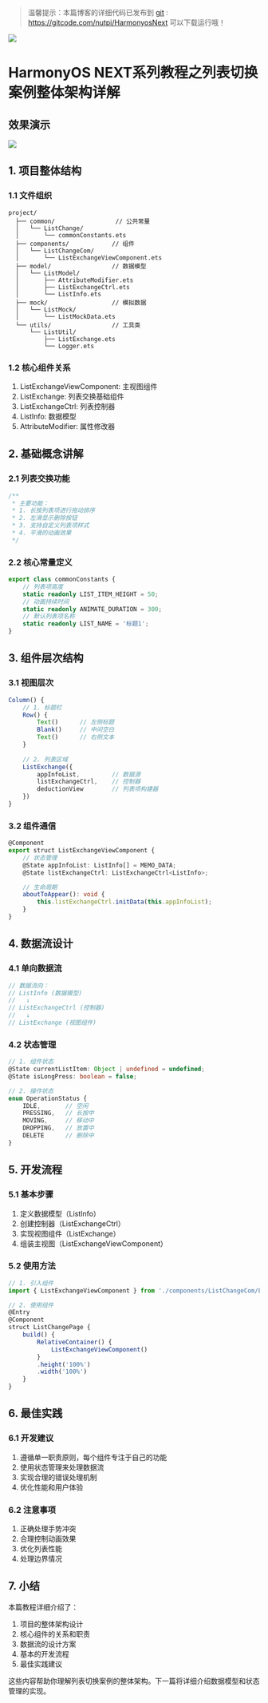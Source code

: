 > 温馨提示：本篇博客的详细代码已发布到 [git](https://gitcode.com/nutpi/HarmonyosNext) : https://gitcode.com/nutpi/HarmonyosNext 可以下载运行哦！

![](https://files.mdnice.com/user/47561/e7866215-2919-4450-90eb-21112b7974a1.png)
# HarmonyOS NEXT系列教程之列表切换案例整体架构详解
## 效果演示

![](https://files.mdnice.com/user/47561/82592202-671d-445a-8eee-e36ca4d748dc.gif)
## 1. 项目整体结构

### 1.1 文件组织
```
project/
  ├── common/                 // 公共常量
  │   └── ListChange/
  │       └── commonConstants.ets
  ├── components/            // 组件
  │   └── ListChangeCom/
  │       └── ListExchangeViewComponent.ets
  ├── model/                 // 数据模型
  │   └── ListModel/
  │       ├── AttributeModifier.ets
  │       ├── ListExchangeCtrl.ets
  │       └── ListInfo.ets
  ├── mock/                  // 模拟数据
  │   └── ListMock/
  │       └── ListMockData.ets
  └── utils/                 // 工具类
      └── ListUtil/
          ├── ListExchange.ets
          └── Logger.ets
```

### 1.2 核心组件关系
1. ListExchangeViewComponent: 主视图组件
2. ListExchange: 列表交换基础组件
3. ListExchangeCtrl: 列表控制器
4. ListInfo: 数据模型
5. AttributeModifier: 属性修改器

## 2. 基础概念讲解

### 2.1 列表交换功能
```typescript
/**
 * 主要功能：
 * 1. 长按列表项进行拖动排序
 * 2. 左滑显示删除按钮
 * 3. 支持自定义列表项样式
 * 4. 平滑的动画效果
 */
```

### 2.2 核心常量定义
```typescript
export class commonConstants {
    // 列表项高度
    static readonly LIST_ITEM_HEIGHT = 50;
    // 动画持续时间
    static readonly ANIMATE_DURATION = 300;
    // 默认列表项名称
    static readonly LIST_NAME = '标题1';
}
```

## 3. 组件层次结构

### 3.1 视图层次
```typescript
Column() {
    // 1. 标题栏
    Row() {
        Text()      // 左侧标题
        Blank()     // 中间空白
        Text()      // 右侧文本
    }
    
    // 2. 列表区域
    ListExchange({
        appInfoList,         // 数据源
        listExchangeCtrl,    // 控制器
        deductionView        // 列表项构建器
    })
}
```

### 3.2 组件通信
```typescript
@Component
export struct ListExchangeViewComponent {
    // 状态管理
    @State appInfoList: ListInfo[] = MEMO_DATA;
    @State listExchangeCtrl: ListExchangeCtrl<ListInfo>;

    // 生命周期
    aboutToAppear(): void {
        this.listExchangeCtrl.initData(this.appInfoList);
    }
}
```

## 4. 数据流设计

### 4.1 单向数据流
```typescript
// 数据流向：
// ListInfo (数据模型)
//   ↓
// ListExchangeCtrl (控制器)
//   ↓
// ListExchange (视图组件)
```

### 4.2 状态管理
```typescript
// 1. 组件状态
@State currentListItem: Object | undefined = undefined;
@State isLongPress: boolean = false;

// 2. 操作状态
enum OperationStatus {
    IDLE,       // 空闲
    PRESSING,   // 长按中
    MOVING,     // 移动中
    DROPPING,   // 放置中
    DELETE      // 删除中
}
```

## 5. 开发流程

### 5.1 基本步骤
1. 定义数据模型（ListInfo）
2. 创建控制器（ListExchangeCtrl）
3. 实现视图组件（ListExchange）
4. 组装主视图（ListExchangeViewComponent）

### 5.2 使用方法
```typescript
// 1. 引入组件
import { ListExchangeViewComponent } from './components/ListChangeCom/ListExchangeViewComponent'

// 2. 使用组件
@Entry
@Component
struct ListChangePage {
    build() {
        RelativeContainer() {
            ListExchangeViewComponent()
        }
        .height('100%')
        .width('100%')
    }
}
```

## 6. 最佳实践

### 6.1 开发建议
1. 遵循单一职责原则，每个组件专注于自己的功能
2. 使用状态管理来处理数据流
3. 实现合理的错误处理机制
4. 优化性能和用户体验

### 6.2 注意事项
1. 正确处理手势冲突
2. 合理控制动画效果
3. 优化列表性能
4. 处理边界情况

## 7. 小结

本篇教程详细介绍了：
1. 项目的整体架构设计
2. 核心组件的关系和职责
3. 数据流的设计方案
4. 基本的开发流程
5. 最佳实践建议

这些内容帮助你理解列表切换案例的整体架构。下一篇将详细介绍数据模型和状态管理的实现。
